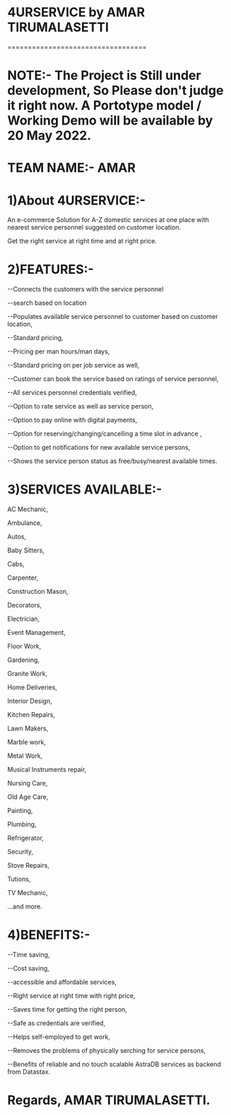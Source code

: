 # 4URSERVICE by AMAR TIRUMALASETTI
==================================

NOTE:- The Project is Still under development, So Please don't judge it right now.
A Portotype model / Working Demo will be available by 20 May 2022.
==================================================================================

TEAM NAME:- AMAR
=================



1)About 4URSERVICE:-
==================

An e-commerce Solution for A-Z domestic services at one place with nearest service personnel suggested on customer location. 

Get the right service at right time and at right price. 



2)FEATURES:-
==============

--Connects the customers with the service personnel

--search based on location

--Populates available service personnel to customer based on customer location,

--Standard pricing,

--Pricing per man hours/man days,

--Standard pricing on per job service as well,

--Customer can book the service based on ratings of service personnel,

--All services personnel credentials verified,

--Option to rate service as well as service person,

--Option to pay online with digital payments,

--Option for reserving/changing/cancelling a time slot in advance ,

--Option to get notifications for new available service persons,

--Shows the service person status as free/busy/nearest available times.



3)SERVICES AVAILABLE:-
====================

AC Mechanic,

Ambulance,

Autos,

Baby Sitters,

Cabs,

Carpenter,

Construction Mason,

Decorators,

Electrician,

Event Management,

Floor Work,

Gardening,

Granite Work,

Home Deliveries,

Interior Design,

Kitchen Repairs,

Lawn Makers,

Marble work,

Metal Work,

Musical Instruments repair,

Nursing Care,

Old Age Care,

Painting,

Plumbing,

Refrigerator,

Security,

Stove Repairs,

Tutions,

TV Mechanic,

...and more.




4)BENEFITS:-
===========

--Time saving,

--Cost saving,

--accessible and affordable services,

--Right service at right time with right price,

--Saves time for getting the right person,

--Safe as credentials are verified,

--Helps self-employed to get work,

--Removes the problems of physically serching for service persons,

--Benefits of reliable and no touch scalable AstraDB services as backend from Datastax.





Regards,
AMAR TIRUMALASETTI.
===================

